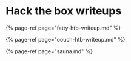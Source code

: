 # Hack the box writeups



{% page-ref page="fatty-htb-writeup.md" %}

{% page-ref page="oouch-htb-writeup.md" %}

{% page-ref page="sauna.md" %}

